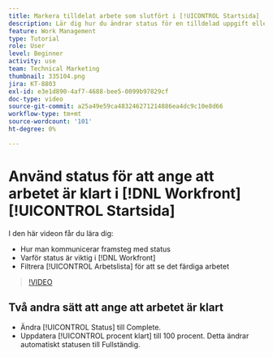 ```yaml
---
title: Markera tilldelat arbete som slutfört i [!UICONTROL Startsida]
description: Lär dig hur du ändrar status för en tilldelad uppgift eller ett tilldelat problem för att ange att den är slutförd via [!UICONTROL Arbetslista]. Filtrera sedan listan så att endast slutfört arbete visas.
feature: Work Management
type: Tutorial
role: User
level: Beginner
activity: use
team: Technical Marketing
thumbnail: 335104.png
jira: KT-8803
exl-id: e3e1d890-4af7-4688-bee5-0099b97829cf
doc-type: video
source-git-commit: a25a49e59ca483246271214886ea4dc9c10e8d66
workflow-type: tm+mt
source-wordcount: '101'
ht-degree: 0%

---
```


# Använd status för att ange att arbetet är klart i [!DNL Workfront] [!UICONTROL Startsida]

I den här videon får du lära dig:

* Hur man kommunicerar framsteg med status
* Varför status är viktig i [!DNL  Workfront]
* Filtrera [!UICONTROL Arbetslista] för att se det färdiga arbetet

>[!VIDEO](https://video.tv.adobe.com/v/335104/?quality=12&learn=on)


## Två andra sätt att ange att arbetet är klart

* Ändra [!UICONTROL Status] till Complete.
* Uppdatera [!UICONTROL procent klart] till 100 procent. Detta ändrar automatiskt statusen till Fullständig.

<!---
learn more URLs
--->
